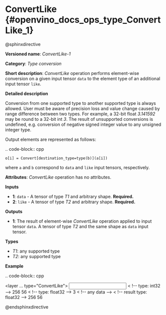 # ConvertLike {#openvino_docs_ops_type_ConvertLike_1}

@sphinxdirective

**Versioned name**: *ConvertLike-1*

**Category**: *Type conversion*

**Short description**: *ConvertLike* operation performs element-wise conversion on a given input tensor ``data`` to the element type of an additional input tensor ``like``.

**Detailed description**

Conversion from one supported type to another supported type is always allowed. User must be aware of precision loss and value change caused by range difference between two types. For example, a 32-bit float *3.141592* may be round to a 32-bit int *3*. The result of unsupported conversions is undefined, e.g. conversion of negative signed integer value to any unsigned integer type.

Output elements are represented as follows:

.. code-block:: cpp

    o[i] = Convert[destination_type=type(b)](a[i])

where ``a`` and ``b`` correspond to ``data`` and ``like`` input tensors, respectively.

**Attributes**: *ConvertLike* operation has no attributes.

**Inputs**

* **1**: ``data`` - A tensor of type *T1* and arbitrary shape. **Required.**
* **2**: ``like`` - A tensor of type *T2* and arbitrary shape. **Required.**

**Outputs**

* **1**: The result of element-wise *ConvertLike* operation applied to input tensor ``data``. A tensor of type *T2* and the same shape as ``data`` input tensor.

**Types**

* *T1*: any supported type
* *T2*: any supported type

**Example**

.. code-block:: cpp
   
   <layer ... type="ConvertLike">
       <input>
           <port id="0">        < !-- type: int32 -->
               <dim>256</dim>
               <dim>56</dim>
           </port>
           <port id="1">        < !-- type: float32 -->
               <dim>3</dim>     < !-- any data -->
           </port>
       </input>
       <output>
           <port id="2">        < !-- result type: float32 -->
               <dim>256</dim>
               <dim>56</dim>
           </port>
       </output>
   </layer>

@endsphinxdirective

